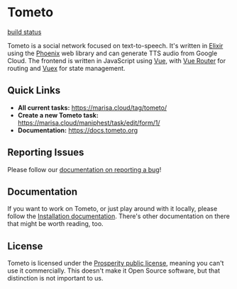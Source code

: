 # Tometo

[build status](https://builds.sr.ht/~marisa/tometo?)

Tometo is a social network focused on text-to-speech. It's written in
[Elixir](https://elixir-lang.org) using the
[Phoenix](https://phoenixframework.org) web library and can generate TTS
audio from Google Cloud. The frontend is written in JavaScript using
[Vue](https://vuejs.org), with [Vue Router](https://router.vuejs.org) for routing
and [Vuex](https://vuex.vuejs.org) for state management.

## Quick Links

- **All current tasks:** https://marisa.cloud/tag/tometo/
- **Create a new Tometo task:** https://marisa.cloud/maniphest/task/edit/form/1/
- **Documentation:** https://docs.tometo.org

## Reporting Issues

Please follow our [documentation on reporting a bug](https://docs.tometo.org/contributing/bug.html)!

## Documentation

If you want to work on Tometo, or just play around with it locally, please
follow the [Installation documentation](https://docs.tometo.org/installation.html).
There's other documentation on there that might be worth reading, too.

## License

Tometo is licensed under the [Prosperity public license](https://prosperitylicense.com/), meaning you
can't use it commercially. This doesn't make it Open Source software, but that
distinction is not important to us.
